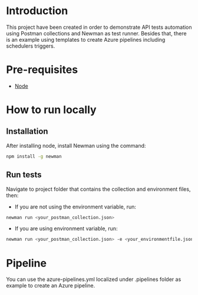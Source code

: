 # Introduction 
This project have been created in order to demonstrate API tests automation using Postman collections and Newman as test runner. Besides that, there is an example using templates to create Azure pipelines including schedulers triggers.

# Pre-requisites
- [Node](https://nodejs.org/en/)

# How to run locally
## Installation
After installing node, install Newman using the command:

```bash
npm install -g newman
```

## Run tests
Navigate to project folder that contains the collection and environment files, then:
- If you are not using the environment variable, run:

```bash
newman run <your_postman_collection.json>
```

- If you are using environment variable, run:
```bash
newman run <your_postman_collection.json> -e <your_environmentfile.json>
```

# Pipeline
You can use the azure-pipelines.yml localized under .pipelines folder as example to create an Azure pipeline.
